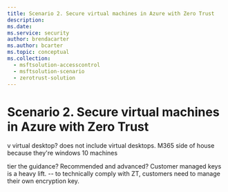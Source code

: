 ```yaml
---
title: Scenario 2. Secure virtual machines in Azure with Zero Trust
description:   
ms.date: 
ms.service: security
author: brendacarter
ms.author: bcarter
ms.topic: conceptual
ms.collection: 
  - msftsolution-accesscontrol
  - msftsolution-scenario
  - zerotrust-solution
---
```


# Scenario 2. Secure virtual machines in Azure with Zero Trust

v virtual desktop? does not include virtual desktops. M365 side of house because they're windows 10 machines

tier the guidance? Recommended and advanced? Customer managed keys is a heavy lift. -- to technically comply with ZT, customers need to manage their own encryption key.